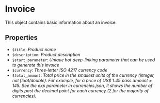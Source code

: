 # Invoice	

This object contains basic information about an invoice.	

## Properties	

- `$title`: _Product name_
- `$description`: _Product description_
- `$start_parameter`: _Unique bot deep-linking parameter that can be used to generate this invoice_
- `$currency`: _Three-letter ISO 4217 currency code_
- `$total_amount`: _Total price in the smallest units of the currency (integer, not float/double). For example, for a price of US$ 1.45 pass amount = 145. See the exp parameter in currencies.json, it shows the number of digits past the decimal point for each currency (2 for the majority of currencies)._

